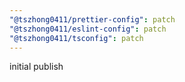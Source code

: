 ```yaml
---
"@tszhong0411/prettier-config": patch
"@tszhong0411/eslint-config": patch
"@tszhong0411/tsconfig": patch
---
```


initial publish
